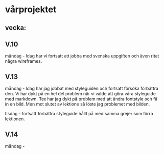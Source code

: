 # vårprojektet
## vecka:
## V.10
måndag - Idag har vi fortsatt att jobba med svenska uppgiften och även ritat några wireframes.
## V.13 
måndag - Idag har jag jobbat med styleguiden och fortsatt försöka förbättra den. Vi har dykt på en hel del problem när vi valde att göra våra styleguide med markdown. Tex har jag dykt på problem med att ändra fontstyle och få in en bild. Men mot slutet av lektione så löste jag problemet med bilden. 

tisdag - fortsatt förbättra styleguide hållt på med samma grejer som förra lektionen.
## V.14
måndag - 
